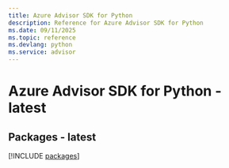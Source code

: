 ```yaml
---
title: Azure Advisor SDK for Python
description: Reference for Azure Advisor SDK for Python
ms.date: 09/11/2025
ms.topic: reference
ms.devlang: python
ms.service: advisor
---
```

# Azure Advisor SDK for Python - latest
## Packages - latest
[!INCLUDE [packages](advisor-index.md)]